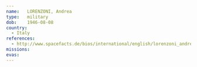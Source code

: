 ```yaml
---
name:	LORENZONI, Andrea
type:	military
dob:	1946-08-08
country:
  - Italy
references:
  - http://www.spacefacts.de/bios/international/english/lorenzoni_andrea.htm
missions:
evas:
---
```

